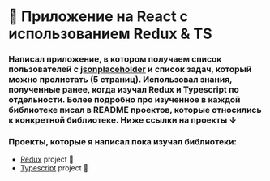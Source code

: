 # :rocket: Приложение на React с использованием Redux & TS

### Написал приложение, в котором получаем список пользователей с [jsonplaceholder](https://jsonplaceholder.typicode.com/) и список задач, который можно пролистать (5 страниц). Использовал знания, полученные ранее, когда изучал Redux и Typescript по отдельности. Более подробно про изученное в каждой библиотеке писал в README проектов, которые относились к конкретной библиотеке. Ниже ссылки на проекты ↓

### Проекты, которые я написал пока изучал библиотеки:

* [Redux](https://github.com/AllInEndTo/reduxBank) project :thinking:
* [Typescript](https://github.com/AllInEndTo/typescriptProject) project :thinking: